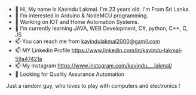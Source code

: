 - 👋 Hi, My name is Kavindu Lakmal. I'm 23 years old. I'm From Sri Lanka.
- 👀 I’m interested in Arduino & NodeMCU programming.
- 👀 Working on IOT and Home Automation Systems.
- 🌱 I’m currently learning JAVA, WEB Development, C#, python, C++, C, JS
- 📫 You can reach me from kavindulakmal2000@gamil.com
- 📫 MY Linkedin Profile https://www.linkedin.com/in/kavindu-lakmal-59a47421a
- 📫 My Instagram https://www.instagram.com/kavindu___lakmal/
- 👀 Looking for Quality Assurance Automation
  
Just a random guy, who loves to play with computers and electronics !


<!---
KavinduLakmal2000/KavinduLakmal2000 is a ✨ special ✨ repository because its `README.md` (this file) appears on your GitHub profile.
You can click the Preview link to take a look at your changes.
--->
